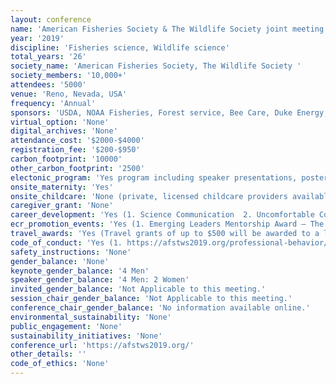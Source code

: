 ```yaml
---
layout: conference 
name: 'American Fisheries Society & The Wildlife Society joint meeting'
year: '2019'
discipline: 'Fisheries science, Wildlife science'
total_years: '26'
society_name: 'American Fisheries Society, The Wildlife Society '
society_members: '10,000+'
attendees: '5000'
venue: 'Reno, Nevada, USA'
frequency: 'Annual'
sponsors: 'USDA, NOAA Fisheries, Forest service, Bee Care, Duke Energy, American Public University, Tervis,College of Science University of Nevada, Avian Power Line, Wild Sheep Foundation '
virtual_option: 'None'
digital_archives: 'None'
attendance_cost: '$2000-$4000'
registration_fee: '$200-$950'
carbon_footprint: '10000'
other_carbon_footprint: '2500'
electonic_program: 'Yes program including speaker presentations, posters and abstract book is onlie in html format and as an App.'
onsite_maternity: 'Yes'
onsite_childcare: 'None (private, licensed childcare providers available nearby)'
caregiver_grant: 'None'
career_development: 'Yes (1. Science Communication  2. Uncomfortable Conversations: Engaging Diverse Communities 3. Challenges of Balancing Stakeholder Engagement and Scientific Decision-making to Inform Wildlife Policy 4. From Grassroots to Mainstream: How Informed Advocacy and Social Branding Can Drive Conservation of Fish and Wildlife  5. Beyond the Publication: Science Communication Strategies to Increase the Impact of Your Research 6. Integrating Advanced Technologies to Improve Data Quality and Reduce Bias in Fisheries and Wildlife Population Research and Management  7. Navigating the Path to Professional Success  8. Ready, Set, Hire: Information to Help You Succeed in Your Career Search  9. Women of Wildlife Work/Life Balance – Does It Really Exist? 10. Diversity and Inclusion: Leveraging Actions Through Collaboration 11. Professional Ethics & Advocacy 12. The Art of Communicating Cool Science, New Discoveries, and Policy Decisions in the Age of Twitter)'
ecr_promotion_events: 'Yes (1. Emerging Leaders Mentorship Award – The AFS Emerging Leaders Mentorship Award Program was established to develop future leaders of the Society, and the fisheries profession as a whole, by providing selected candidates an opportunity to participate for one year in activities of the AFS Governing Board.   2. J. Frances Allen Scholarship Award – The scholarship fund was established with the intent of encouraging women to become fisheries professionals. The qualified applicant must be a female Ph.D. student conducting aquatic research in line with AFS objectives and be an AFS member as of December 31, 2019. This Award is administered by the AFS Equal Opportunities Section.     3. The Steven Berkeley Marine Conservation Fellowship– The fellowship comprises a competitively based $10,000 award to a graduate student actively engaged in thesis research relevant to marine conservation; a focus on fisheries issues is not required. This Award is administered by the AFS Marine Fisheries Section.)'
travel_awards: 'Yes (Travel grants of up to $500 will be awarded to a limited number of students who are graduate or postdoctoral trainees:      Equal Opportunities Section Travel Award– The AFS Equal Opportunities Section is leading an effort to increase participation in the Society by graduate and undergraduate students from historically underrepresented groups in the fisheries field.     The John E. Skinner Memorial Fund – The fund provides monetary travel awards for deserving graduate students or exceptional undergraduate students to attend the AFS annual meeting. Any student who is active in fisheries or related aquatic disciplines is eligible to apply. This Award is administered by the AFS Education Section.     Retired Members Travel Award – This travel award was established to encourage and enable retired members of the Society to attend Annual Meetings, particularly those members who might play a more active role in the meeting.)'
code_of_conduct: 'Yes (1. https://afstws2019.org/professional-behavior/     2. http://afstws2019.org/wp-content/uploads/2019/05/Attachment-G-AFS-Meetings-Code-of-Conduct.1-22-2019_Version-Approved-by-Mgt-Comm_Final-1.pdf)'
safety_instructions: 'None'
gender_balance: 'None'
keynote_gender_balance: '4 Men'
speaker_gender_balance: '4 Men: 2 Women'
invited_gender_balance: 'Not Applicable to this meeting.'
session_chair_gender_balance: 'Not Applicable to this meeting.'
conference_chair_gender_balance: 'No information available online.'
environmental_sustainability: 'None'
public_engagement: 'None'
sustainability_initiatives: 'None'
conference_url: 'https://afstws2019.org/'
other_details: ''
code_of_ethics: 'None'
---
```

